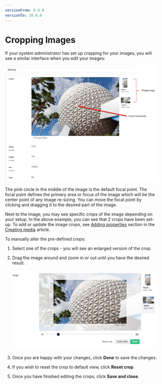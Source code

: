 ```yaml
---
versionFrom: 8.0.0
versionTo: 10.0.0
---
```


# Cropping Images

If your system administrator has set up cropping for your images, you will see a similar interface when you edit your images:

![Options for editing images](images/cropping-images-v9.png)

The pink circle in the middle of the image is the default focal point. The focal point defines the primary area or focus of the image which will be the center point of any image re-sizing. You can move the focal point by clicking and dragging it to the desired part of the image.

Next to the image, you may see specific crops of the image depending on your setup. In the above example, you can see that 2 crops have been set-up. To add or update the image crops, see [Adding properties](../../../fundamentals/data/creating-media/README.md#adding-properties) section in the [Creating media](../../../fundamentals/data/creating-media/) article.

To manually alter the pre-defined crops:

1. Select one of the crops - you will see an enlarged version of the crop.
2. Drag the image around and zoom in or out until you have the desired result.

    ![Editing a pre-defined crop](images/preset-crops-v9.png)
3. Once you are happy with your changes, click **Done** to save the changes.
4. If you wish to reset the crop to default view, click **Reset crop**.
5. Once you have finished editing the crops, click **Save and close**.
